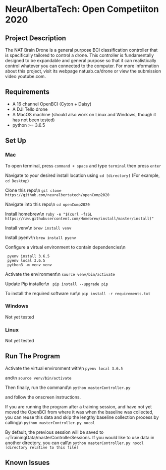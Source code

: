 # NeurAlbertaTech: Open Competiiton 2020

## Project Description
The NAT Brain Drone is a general purpose BCI classification controller that is specifically tailored to control a drone. This controller is fundamentally designed to be expandable and general purpose so that it can realistically control whatever you can connected to the computer. For more information about this project, visit its webpage natuab.ca/drone or view the submission video youtube.com.

## Requirements
* A 16 channel OpenBCI (Cyton + Daisy)
* A DJI Tello drone
* A MacOS machine (should also work on Linux and Windows, though it has not been tested)
* python >= 3.6.5

## Set Up
### Mac
To open terminal, press ` command + space ` and type ` terminal ` then press ` enter `

Navigate to your desired install location using
` cd [directory] ` (For example, ` cd Desktop `)

Clone this repo\n
` git clone https://github.com/neuralbertatech/openComp2020 `

Navigate into this repo\n
` cd openComp2020 `

Install homebrew\n
 ` ruby -e "$(curl -fsSL https://raw.githubusercontent.com/Homebrew/install/master/install)" `

Install venv\n
 ` brew install venv `

Install pyenv\n
 ` brew install pyenv `

Configure a virtual environment to contain dependencies\n
```
 pyenv install 3.6.5
 pyenv local 3.6.5
 python3 -m venv venv
```

Activate the environment\n
` source venv/bin/activate `

Update Pip installer\n
` pip install --upgrade pip`

To install the required software run\n
` pip install -r requirements.txt `

### Windows
Not yet tested

### Linux
Not yet tested


## Run The Program
Activate the virtual environment with\n
` pyenv local 3.6.5 `

and\n
` source venv/bin/activate `


Then finally, run the command\n
` python masterController.py `

and follow the onscreen instructions.

If you are running the program after a training session, and have not yet moved the OpenBCI from where it was when the baseline was collected, you can reuse this data and skip the lengthy baseline collection process by calling\n
` python masterController.py nocol `

By default, the previous session will be saved to ~/TrainingData/masterControllerSessions. If you would like to use data in another directory, you can call\n
` python masterController.py nocol [directory relative to this file] `


## Known Issues
